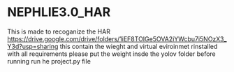 # NEPHLIE3.0_HAR
This is made to recoganize the HAR
https://drive.google.com/drive/folders/1iEF8TOIGe5OVA2iYWcbu7i5NOzX3_Y3d?usp=sharing
this contain the wieght and virtual eviroinmet rinstalled with all requirements
please put the weight insde the yolov folder before running run he project.py file
